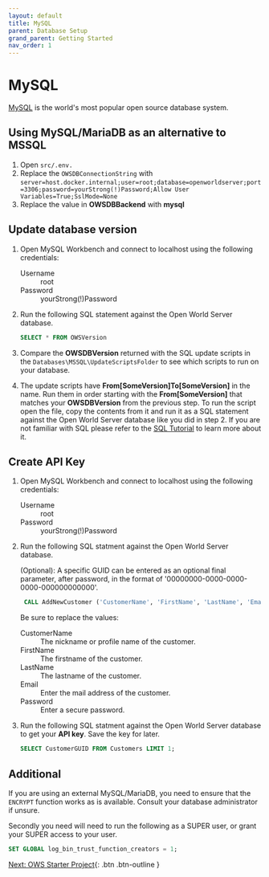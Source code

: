 ```yaml
---
layout: default
title: MySQL
parent: Database Setup
grand_parent: Getting Started
nav_order: 1
---
```


# MySQL

[MySQL](https://www.mysql.com/de/) is the world's most popular open source database system.

## Using MySQL/MariaDB as an alternative to MSSQL
1. Open `src/.env.`
2. Replace the `OWSDBConnectionString` with `server=host.docker.internal;user=root;database=openworldserver;port=3306;password=yourStrong(!)Password;Allow User Variables=True;SslMode=None`
3. Replace the value in **OWSDBBackend** with **mysql**

## Update database version

1. Open MySQL Workbench and connect to localhost using the following credentials:

    <dl>
        <dt>Username</dt>
        <dd>root</dd>
        <dt>Password</dt>
        <dd>yourStrong(!)Password</dd>
    </dl>

2. Run the following SQL statement against the Open World Server database.
   
   ```sql
   SELECT * FROM OWSVersion
   ```

3. Compare the **OWSDBVersion** returned with the SQL update scripts in the `Databases\MSSQL\UpdateScriptsFolder` to see which scripts to run on your database.
   
4. The update scripts have **From[SomeVersion]To[SomeVersion]** in the name. Run them in order starting with the **From[SomeVersion]** that matches your **OWSDBVersion** from the previous step. To run the script open the file, copy the contents from it and run it as a SQL statement against the Open World Server database like you did in step 2. If you are not familiar with SQL please refer to the [SQL Tutorial](https://www.w3schools.com/sql/) to learn more about it.

## Create API Key

1. Open MySQL Workbench and connect to localhost using the following credentials:

    <dl>
        <dt>Username</dt>
        <dd>root</dd>
        <dt>Password</dt>
        <dd>yourStrong(!)Password</dd>
    </dl>

2. Run the following SQL statment against the Open World Server database.

   (Optional): A specific GUID can be entered as an optional final parameter, after password, in the format of '00000000-0000-0000-0000-000000000000'.

   ```sql
    CALL AddNewCustomer ('CustomerName', 'FirstName', 'LastName', 'Email', 'Password', NULL);
   ```
   
   Be sure to replace the values:

    <dl>
        <dt>CustomerName</dt>
        <dd>The nickname or profile name of the customer.</dd>
        <dt>FirstName</dt>
        <dd>The firstname of the customer.</dd>
        <dt>LastName</dt>
        <dd>The lastname of the customer.</dd>
        <dt>Email</dt>
        <dd>Enter the mail address of the customer.</dd>
        <dt>Password</dt>
        <dd>Enter a secure password.</dd>
    </dl>
    
3. Run the following SQL statment against the Open World Server database to get your **API key**. Save the key for later.
   
   ```sql
   SELECT CustomerGUID FROM Customers LIMIT 1;
   ```

## Additional
If you are using an external MySQL/MariaDB, you need to ensure that the `ENCRYPT` function works as is available. Consult your database administrator if unsure.

Secondly you need will need to run the following as a SUPER user, or grant your SUPER access to your user.

```sql
SET GLOBAL log_bin_trust_function_creators = 1;
```

[Next: OWS Starter Project](starter-project.md){: .btn .btn-outline }
